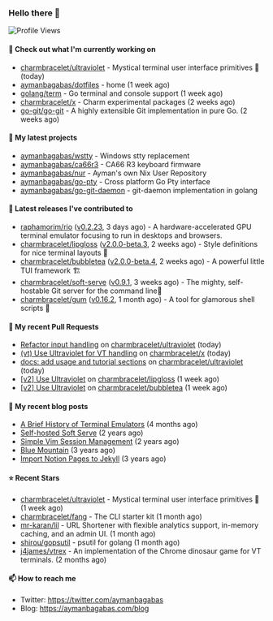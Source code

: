 ### Hello there 👋

![Profile Views](https://komarev.com/ghpvc/?username=aymanbagabas&label=PROFILE+VIEWS)

#### 👷 Check out what I'm currently working on

- [charmbracelet/ultraviolet](https://github.com/charmbracelet/ultraviolet) - Mystical terminal user interface primitives 🌈 (today)
- [aymanbagabas/dotfiles](https://github.com/aymanbagabas/dotfiles) - home (1 week ago)
- [golang/term](https://github.com/golang/term) - Go terminal and console support (1 week ago)
- [charmbracelet/x](https://github.com/charmbracelet/x) - Charm experimental packages (2 weeks ago)
- [go-git/go-git](https://github.com/go-git/go-git) - A highly extensible Git implementation in pure Go. (2 weeks ago)

#### 🌱 My latest projects

- [aymanbagabas/wstty](https://github.com/aymanbagabas/wstty) - Windows stty replacement
- [aymanbagabas/ca66r3](https://github.com/aymanbagabas/ca66r3) - CA66 R3 keyboard firmware
- [aymanbagabas/nur](https://github.com/aymanbagabas/nur) - Ayman&#39;s own Nix User Repository
- [aymanbagabas/go-pty](https://github.com/aymanbagabas/go-pty) - Cross platform Go Pty interface
- [aymanbagabas/go-git-daemon](https://github.com/aymanbagabas/go-git-daemon) - git-daemon implementation in golang

#### 🔭 Latest releases I've contributed to

- [raphamorim/rio](https://github.com/raphamorim/rio) ([v0.2.23](https://github.com/raphamorim/rio/releases/tag/v0.2.23), 3 days ago) - A hardware-accelerated GPU terminal emulator focusing to run in desktops and browsers.
- [charmbracelet/lipgloss](https://github.com/charmbracelet/lipgloss) ([v2.0.0-beta.3](https://github.com/charmbracelet/lipgloss/releases/tag/v2.0.0-beta.3), 2 weeks ago) - Style definitions for nice terminal layouts 👄
- [charmbracelet/bubbletea](https://github.com/charmbracelet/bubbletea) ([v2.0.0-beta.4](https://github.com/charmbracelet/bubbletea/releases/tag/v2.0.0-beta.4), 2 weeks ago) - A powerful little TUI framework 🏗
- [charmbracelet/soft-serve](https://github.com/charmbracelet/soft-serve) ([v0.9.1](https://github.com/charmbracelet/soft-serve/releases/tag/v0.9.1), 3 weeks ago) - The mighty, self-hostable Git server for the command line🍦
- [charmbracelet/gum](https://github.com/charmbracelet/gum) ([v0.16.2](https://github.com/charmbracelet/gum/releases/tag/v0.16.2), 1 month ago) - A tool for glamorous shell scripts 🎀

#### 🔨 My recent Pull Requests

- [Refactor input handling](https://github.com/charmbracelet/ultraviolet/pull/24) on [charmbracelet/ultraviolet](https://github.com/charmbracelet/ultraviolet) (today)
- [(vt) Use Ultraviolet for VT handling](https://github.com/charmbracelet/x/pull/514) on [charmbracelet/x](https://github.com/charmbracelet/x) (today)
- [docs: add usage and tutorial sections](https://github.com/charmbracelet/ultraviolet/pull/23) on [charmbracelet/ultraviolet](https://github.com/charmbracelet/ultraviolet) (today)
- [[v2] Use Ultraviolet](https://github.com/charmbracelet/lipgloss/pull/549) on [charmbracelet/lipgloss](https://github.com/charmbracelet/lipgloss) (1 week ago)
- [[v2] Use Ultraviolet](https://github.com/charmbracelet/bubbletea/pull/1452) on [charmbracelet/bubbletea](https://github.com/charmbracelet/bubbletea) (1 week ago)

#### 📜 My recent blog posts

- [A Brief History of Terminal Emulators](https://aymanbagabas.com/blog/2025/03/11/a-brief-history-of-terminal-emulators.html) (4 months ago)
- [Self-hosted Soft Serve](https://aymanbagabas.com/blog/2023/04/28/self-hosted-soft-serve.html) (2 years ago)
- [Simple Vim Session Management](https://aymanbagabas.com/blog/2023/04/13/simple-vim-session-management.html) (2 years ago)
- [Blue Mountain](https://aymanbagabas.com/blog/2022/06/02/blue-mountain.html) (3 years ago)
- [Import Notion Pages to Jekyll](https://aymanbagabas.com/blog/2022/03/29/import-notion-pages-to-jekyll.html) (3 years ago)

#### ⭐ Recent Stars

- [charmbracelet/ultraviolet](https://github.com/charmbracelet/ultraviolet) - Mystical terminal user interface primitives 🌈 (1 week ago)
- [charmbracelet/fang](https://github.com/charmbracelet/fang) - The CLI starter kit (1 month ago)
- [mr-karan/lil](https://github.com/mr-karan/lil) - URL Shortener with flexible analytics support, in-memory caching, and an admin UI. (1 month ago)
- [shirou/gopsutil](https://github.com/shirou/gopsutil) - psutil for golang (1 month ago)
- [j4james/vtrex](https://github.com/j4james/vtrex) - An implementation of the Chrome dinosaur game for VT terminals. (2 months ago)

#### 📫 How to reach me

- Twitter: https://twitter.com/aymanbagabas
- Blog: https://aymanbagabas.com/blog
